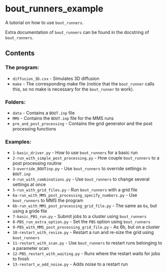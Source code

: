 # bout_runners_example

A tutorial on how to use `bout_runners`.

Extra documentation of `bout_runners` can be found in the
docstring of `bout_runners`.

## Contents
### The program:

* `diffusion_3D.cxx` - Simulates 3D diffusion
* `make` - The corresponding make file (notice that the `bout_runner`
  calls this, so no make is necessary for the `bout_runner` to work).

### Folders:

* `data` - Contains a `BOUT.inp` file
* `MMS` - Contains the `BOUT.inp` file for the MMS runs
* `pre_and_post_processing` - Contains the grid generator and the
  post processing functions

### Examples:

* `1-basic_driver.py` - How to use `bout_runners` for a basic run
* `2-run_with_simple_post_processing.py` - How couple `bout_runners`
  to a post processing routine
* `3-override_BOUTinp.py` - Use `bout_runners` to override settings
  in `BOUT.inp`
* `4-run_with_combinations.py` - Use `bout_runners` to change
  several settings at once
* `5-run_with_grid_files.py` - Run `bout_runners` with a grid file
* `6a-run_with_MMS_post_processing_specify_numbers.py` - Use
  `bout_runners` to MMS the program
* `6b-run_with_MMS_post_processing_grid_file.py` - The same as `6a`,
  but using a gride file
* `7-basic_PBS_run.py` - Submit jobs to a cluster using
  `bout_runners`
* `8-PBS_run_extra_option.py` - Set the `PBS` option using
  `bout_runners`
* `9-PBS_with_MMS_post_processing_grid_file.py` - As 6b, but on a
  cluster
* `10-restart_with_resize.py` - Restart a run and re-size the grid
  using `bout_runners`
* `11-restart_with_scan.py` - Use `bout_runners` to restart runs
  belonging to a parameter scan
* `12-PBS_restart_with_waiting.py` - Runs where the restart waits for jobs to
  finish
*  `13-restart_w_add_noise.py` - Adds noise to a restart run
